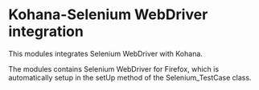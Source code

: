 # Kohana-Selenium WebDriver integration

This modules integrates Selenium WebDriver with Kohana.

The modules contains Selenium WebDriver for Firefox, which is automatically setup in the setUp method of the Selenium_TestCase class.